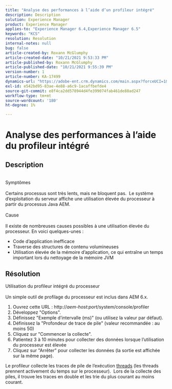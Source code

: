 ```yaml
---
title: "Analyse des performances à l’aide d’un profileur intégré"
description: Description
solution: Experience Manager
product: Experience Manager
applies-to: "Experience Manager 6.4,Experience Manager 6.5"
keywords: "KCS"
resolution: Resolution
internal-notes: null
bug: false
article-created-by: Roxann McGlumphy
article-created-date: "10/21/2021 9:53:33 PM"
article-published-by: Roxann McGlumphy
article-published-date: "10/21/2021 9:55:39 PM"
version-number: 1
article-number: KA-17499
dynamics-url: "https://adobe-ent.crm.dynamics.com/main.aspx?forceUCI=1&pagetype=entityrecord&etn=knowledgearticle&id=05e3864f-b932-ec11-b6e5-000d3a5ba97a"
exl-id: e542bd95-83ae-4e88-a6c9-1acaffbefde4
source-git-commit: e8f4ca2dd578944d4fe399074fab461de88ad247
workflow-type: tm+mt
source-wordcount: '180'
ht-degree: 1%

---
```


# Analyse des performances à l’aide du profileur intégré

## Description

<br>Symptômes<br><br>
Certains processus sont très lents, mais ne bloquent pas.  Le système d’exploitation du serveur affiche une utilisation élevée du processeur à partir du processus Java AEM.
<br><br>Cause<br><br>
Il existe de nombreuses causes possibles à une utilisation élevée du processeur. En voici quelques-unes :

- Code d’application inefficace
- Traverse des structures de contenu volumineuses
- Utilisation élevée de la mémoire d’application, ce qui entraîne un temps important lors du nettoyage de la mémoire JVM



## Résolution

Utilisation du profileur intégré du processeur<br><br>
Un simple outil de profilage du processeur est inclus dans AEM 6.x.

1. Ouvrez cette URL : http://*aem-host:port*/system/console/profiler
2. Développez &quot;Options&quot;.
3. Définissez &quot;Exemple d’intervalle (ms)&quot; (ou utilisez la valeur par défaut).
4. Définissez la &quot;Profondeur de trace de pile&quot; (valeur recommandée : au moins 50)
5. Cliquez sur &quot;Commencer la collecte&quot;.
6. Patientez 3 à 10 minutes pour collecter des données lorsque l’utilisation du processeur est élevée
7. Cliquez sur &quot;Arrêter&quot; pour collecter les données (la sortie est affichée sur la même page).


Le profileur collecte les traces de pile de l’exécution [threads](https://docs.oracle.com/javase/tutorial/essential/concurrency/threads.html) (les threads prennent activement du temps sur le processeur).  Lors de la collecte des piles, il trouve les traces en double et les trie du plus courant au moins courant.
